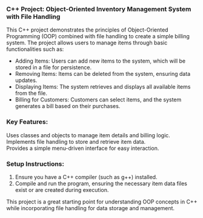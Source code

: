 ### C++ Project: Object-Oriented Inventory Management System with File Handling  

This C++ project demonstrates the principles of Object-Oriented Programming (OOP) combined with file handling to create a simple billing system. The project allows users to manage items through basic functionalities such as:  

- Adding Items: Users can add new items to the system, which will be stored in a file for persistence.  
- Removing Items: Items can be deleted from the system, ensuring data updates.  
- Displaying Items: The system retrieves and displays all available items from the file.  
- Billing for Customers: Customers can select items, and the system generates a bill based on their purchases.  

### Key Features:  
Uses classes and objects to manage item details and billing logic.  
Implements file handling to store and retrieve item data.  
Provides a simple menu-driven interface for easy interaction.  

### Setup Instructions:  
1. Ensure you have a C++ compiler (such as g++) installed.  
2. Compile and run the program, ensuring the necessary item data files exist or are created during execution.  

This project is a great starting point for understanding OOP concepts in C++ while incorporating file handling for data storage and management. 
